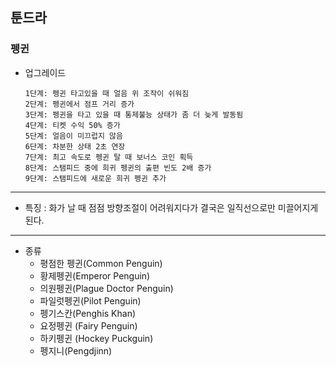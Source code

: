## 툰드라
### 펭귄

+ 업그레이드

      1단계: 펭귄 타고있을 때 얼음 위 조작이 쉬워짐
      2단계: 펭귄에서 점프 거리 증가
      3단계: 펭귄을 타고 있을 때 통제불능 상태가 좀 더 늦게 발동됨
      4단계: 티켓 수익 50% 증가
      5단계: 얼음이 미끄럽지 않음
      6단계: 차분한 상태 2초 연장
      7단계: 최고 속도로 펭귄 탈 때 보너스 코인 획득
      8단계: 스탬피드 중에 희귀 펭귄의 출편 빈도 2배 증가
      9단계: 스탬피드에 새로운 희귀 펭귄 추가
	    
***
+ 특징 : 화가 날 때 점점 방향조절이 어려워지다가 결국은 일직선으로만 미끌어지게 된다.
***
* 종류
  + 평점한 펭귄(Common Penguin)
  + 황제펭귄(Emperor Penguin)
  + 의원펭귄(Plague Doctor Penguin)
  + 파일럿펭귄(Pilot Penguin)
  + 펭기스칸(Penghis Khan)
  + 요정펭귄 (Fairy Penguin)
  + 하키펭귄 (Hockey Puckguin)
  + 펭지니(Pengdjinn)
